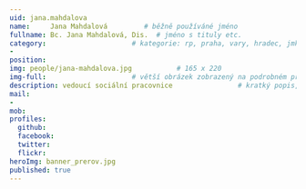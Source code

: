```yaml
---
uid: jana.mahdalova
name:     Jana Mahdalová         # běžně používáné jméno
fullname: Bc. Jana Mahdalová, Dis.  # jméno s tituly etc.
category:                     # kategorie: rp, praha, vary, hradec, jmk, senat
- 
position:
img: people/jana-mahdalova.jpg           # 165 x 220
img-full:                     # větší obrázek zobrazený na podrobném profilu
description: vedoucí sociální pracovnice                # kratký popis, max 160 znaků
mail:
- 
mob:         
profiles:
  github:
  facebook:       
  twitter:        
  flickr:       
heroImg: banner_prerov.jpg
published: true
---
```

